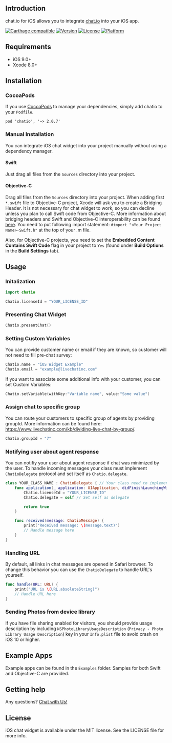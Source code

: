 ## Introduction

chat.io for iOS allows you to integrate [chat.io](https://chat.io) into your iOS app.

[![Carthage compatible](https://img.shields.io/badge/Carthage-compatible-4BC51D.svg?style=flat)](#carthage)
[![Version](https://img.shields.io/cocoapods/v/chatio.svg?style=flat)](http://cocoapods.org/pods/chatio)
[![License](https://img.shields.io/cocoapods/l/chatio.svg?style=flat)](http://cocoapods.org/pods/chatio)
[![Platform](https://img.shields.io/cocoapods/p/chatio.svg?style=flat)](http://cocoapods.org/pods/chatio)

## Requirements

- iOS 9.0+
- Xcode 8.0+

## Installation

### CocoaPods

If you use [CocoaPods](http://cocoapods.org) to manage your dependencies, simply add chatio to your `Podfile`.

```
pod 'chatio', '~> 2.0.7'
```

### Manual Installation

You can integrate iOS chat widget into your project manually without using a dependency manager. 

#### Swift

Just drag all files from the `Sources` directory into your project.

#### Objective-C

Drag all files from the `Sources` directory into your project. When adding first `*.swift` file to Objective-C project, Xcode will ask you to create a Bridging Header. It is not necessary for chat widget to work, so you can decline unless you plan to call Swift code from Objective-C. More information about bridging headers and Swift and Objective-C interoperability can be found [here](https://developer.apple.com/library/ios/documentation/Swift/Conceptual/BuildingCocoaApps/MixandMatch.html). You need to put following import statement: `#import "<Your Project Name>-Swift.h"` at the top of your .m file.

Also, for Objective-C projects, you need to set the **Embedded Content Contains Swift Code** flag in your project to `Yes` (found under **Build Options** in the **Build Settings** tab). 

## Usage

### Initalization

```swift
import chatio

Chatio.licenseId = "YOUR_LICENSE_ID"
```

### Presenting Chat Widget

```swift
Chatio.presentChat()
```

### Setting Custom Variables

You can provide customer name or email if they are known, so customer will not need to fill pre-chat survey:

```swift
Chatio.name = "iOS Widget Example"
Chatio.email = "example@livechatinc.com"
```

If you want to associate some additional info with your customer, you can set Custom Variables:

```swift
Chatio.setVariable(withKey:"Variable name", value:"Some value")
```

### Assign chat to specific group

You can route your customers to specific group of agents by providing groupId. More information can be found here: https://www.livechatinc.com/kb/dividing-live-chat-by-group/.

```swift
Chatio.groupId = "7"
```

### Notifying user about agent response

You can notifiy your user about agent response if chat was minimized by the user. To handle incoming messages your class must implement `ChatioDelegate` protocol and set itself as `Chatio.delegate`.

```swift
class YOUR_CLASS_NAME : ChatioDelegate { // Your class need to implement ChatioDelegate protocol
	func application(_ application: UIApplication, didFinishLaunchingWithOptions launchOptions: [UIApplicationLaunchOptionsKey: Any]?) -> Bool {
		Chatio.licenseId = "YOUR_LICENSE_ID"
		Chatio.delegate = self // Set self as delegate

		return true
	}

	func received(message: ChatioMessage) {
		print("Received message: \(message.text)")
		// Handle message here
	}
}
```

### Handling URL

By default, all links in chat messages are opened in Safari browser. To change this behavior you can use the `ChatioDelegate` to handle URL's yourself.

```swift
func handle(URL: URL) {
	print("URL is \(URL.absoluteString)")
	// Handle URL here
}
```

### Sending Photos from device library

If you have file sharing enabled for visitors, you should provide usage description by including `NSPhotoLibraryUsageDescription` (`Privacy - Photo Library Usage Description`) key in your `Info.plist` file to avoid crash on iOS 10 or higher.

## Example Apps

Example apps can be found in the `Examples` folder. Samples for both Swift and Objective-C are provided.

## Getting help

Any questions? [Chat with Us!](https://secure-lc.livechatinc.com/licence/8413431/open_chat.cgi)

## License

iOS chat widget is available under the MIT license. See the LICENSE file for more info.
